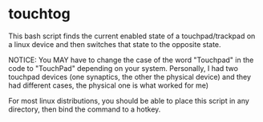 # touchtog

This bash script finds the current enabled state of a touchpad/trackpad on a linux device and then switches that state to the opposite state.

NOTICE: You MAY have to change the case of the word "Touchpad" in the code to "TouchPad" depending on your system. Personally, I had two touchpad devices (one synaptics, the other the physical device) and they had different cases, the physical one is what worked for me)

For most linux distributions, you should be able to place this script in any directory, then bind the command to a hotkey.
